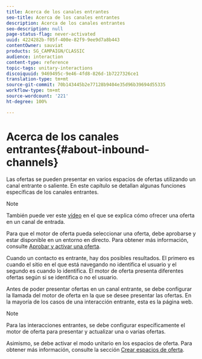 ```yaml
---
title: Acerca de los canales entrantes
seo-title: Acerca de los canales entrantes
description: Acerca de los canales entrantes
seo-description: null
page-status-flag: never-activated
uuid: 4224282b-f05f-400e-82f9-9ee9d7a8b443
contentOwner: sauviat
products: SG_CAMPAIGN/CLASSIC
audience: interaction
content-type: reference
topic-tags: unitary-interactions
discoiquuid: 9469495c-9e46-4fd8-826d-1b7227326ce1
translation-type: tm+mt
source-git-commit: 70b143445b2e77128b9404e35d96b39694d55335
workflow-type: tm+mt
source-wordcount: '221'
ht-degree: 100%

---
```



# Acerca de los canales entrantes{#about-inbound-channels}

Las ofertas se pueden presentar en varios espacios de ofertas utilizando un canal entrante o saliente. En este capítulo se detallan algunas funciones específicas de los canales entrantes.

>[!NOTE]
>
>También puede ver este [vídeo](https://helpx.adobe.com/campaign/classic/how-to/deliver-an-offer-on-inbound-channel-in-acv6.html) en el que se explica cómo ofrecer una oferta en un canal de entrada.

Para que el motor de oferta pueda seleccionar una oferta, debe aprobarse y estar disponible en un entorno en directo. Para obtener más información, consulte [Aprobar y activar una oferta](../../interaction/using/approving-and-activating-an-offer.md).

Cuando un contacto es entrante, hay dos posibles resultados. El primero es cuando el sitio en el que está navegando no identifica el usuario y el segundo es cuando lo identifica. El motor de oferta presenta diferentes ofertas según si se identifica o no el usuario.

Antes de poder presentar ofertas en un canal entrante, se debe configurar la llamada del motor de oferta en la que se desee presentar las ofertas. En la mayoría de los casos de una interacción entrante, esta es la página web.

>[!NOTE]
>
>Para las interacciones entrantes, se debe configurar específicamente el motor de oferta para presentar y actualizar una o varias ofertas.
>
>Asimismo, se debe activar el modo unitario en los espacios de oferta. Para obtener más información, consulte la sección [Crear espacios de oferta](../../interaction/using/creating-offer-spaces.md).
